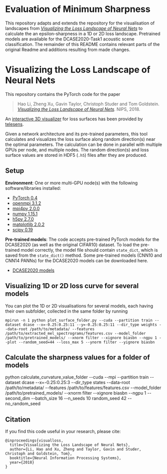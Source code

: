# Evaluation of Minimum Sharpness

This repository adapts and extends the repository for the visualisation of landscapes from [*Visualizing the Loss Landscape of Neural Nets*](https://arxiv.org/abs/1712.09913) to calculate the an epsilon-sharpness in a 1D or 2D loss landscape. Pretrained models are available for the DCASE2020-Task1 acoustic scene classification. The remainder of this README contains relevant parts of the original Readme and additions resulting from made changes.

# Visualizing the Loss Landscape of Neural Nets

This repository contains the PyTorch code for the paper
> Hao Li, Zheng Xu, Gavin Taylor, Christoph Studer and Tom Goldstein. [*Visualizing the Loss Landscape of Neural Nets*](https://arxiv.org/abs/1712.09913). NIPS, 2018.

An [interactive 3D visualizer](http://www.telesens.co/loss-landscape-viz/viewer.html) for loss surfaces has been provided by [telesens](http://www.telesens.co/2019/01/16/neural-network-loss-visualization/).

Given a network architecture and its pre-trained parameters, this tool calculates and visualizes the loss surface along random direction(s) near the optimal parameters.
The calculation can be done in parallel with multiple GPUs per node, and multiple nodes.
The random direction(s) and loss surface values are stored in HDF5 (`.h5`) files after they are produced.

## Setup

**Environment**: One or more multi-GPU node(s) with the following software/libraries installed:
- [PyTorch 0.4](https://pytorch.org/)
- [openmpi 3.1.2](https://www.open-mpi.org/)
- [mpi4py 2.0.0](https://mpi4py.scipy.org/docs/usrman/install.html)
- [numpy 1.15.1](https://docs.scipy.org/doc/numpy/user/quickstart.html)  
- [h5py 2.7.0](http://docs.h5py.org/en/stable/build.html#install)
- [matplotlib 2.0.2](https://matplotlib.org/users/installing.html)
- [scipy 0.19](https://www.scipy.org/install.html)

**Pre-trained models**:
The code accepts pre-trained PyTorch models for the DCASE2020 (as well as the original CIFAR10) dataset.
To load the pre-trained model correctly, the model file should contain `state_dict`, which is saved from the `state_dict()` method.
Some pre-trained models (CNN10 and CNN14 PANNs) for the DCASE2020 models can be downloaded here.
- [DCASE2020 models]()

## Visualizing 1D or 2D loss curve for several models

You can plot the 1D or 2D visualisations for several models, each having their own subfolder, collected in the same folder by running
```
mpirun -n 1 python plot_surface_folder.py --cuda --partition train --dataset dcase --x=-0.25:0.25:11 --y=-0.25:0.25:11 --dir_type weights --data-root /path/to/metadata/ --features /path/to/extracted_mel_spectrograms/features.csv --model_folder /path/to/pretrained_models/ --xnorm filter --xignore biasbn --ngpu 1 --plot --random_seed=44 --loss_max 5 --ynorm filter --yignore biasbn
```

## Calculate the sharpness values for a folder of models
python calculate_curvature_value_folder --cuda --mpi --partition train --dataset dcase --x=-0.25:0.25:3 --dir_type states --data-root /path/to/metadata/ --features /path/to/features/features.csv --model_folder /path/to/pretrained_models/ --xnorm filter --xignore biasbn --ngpu 1 --second_dim --batch_size 16 --n_seeds 10 random_seed 42 --no_random_seed


## Citation

If you find this code useful in your research, please cite:

```
@inproceedings{visualloss,
  title={Visualizing the Loss Landscape of Neural Nets},
  author={Li, Hao and Xu, Zheng and Taylor, Gavin and Studer, Christoph and Goldstein, Tom},
  booktitle={Neural Information Processing Systems},
  year={2018}
}
```
